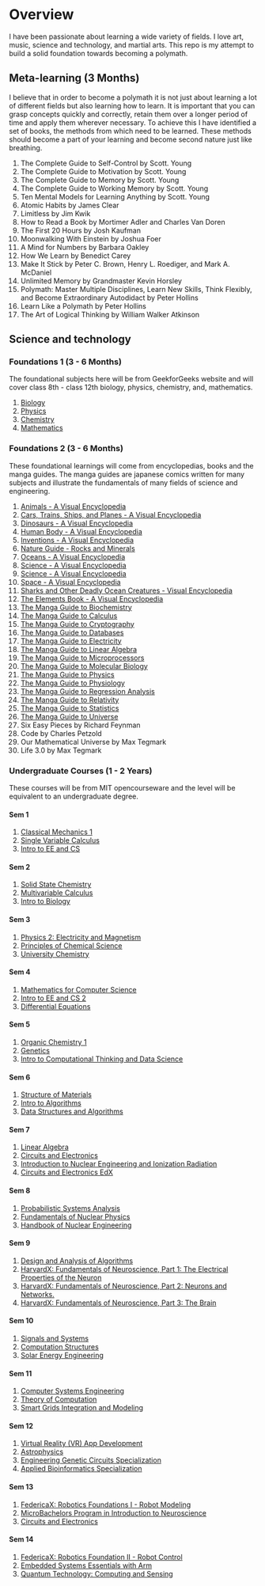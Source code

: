 # Overview

I have been passionate about learning a wide variety of fields. I love art, music, science and technology, and martial arts. This repo is my attempt to build a solid foundation towards becoming a polymath.

## Meta-learning (3 Months)

I believe that in order to become a polymath it is not just about learning a lot of different fields but also learning how to learn. It is important that you can grasp concepts quickly and correctly, retain them over a longer period of time and apply them wherever necessary. To achieve this I have identified a set of books, the methods from which need to be learned. These methods should become a part of your learning and become second nature just like breathing.

1. The Complete Guide to Self-Control by Scott. Young
2. The Complete Guide to Motivation by Scott. Young
3. The Complete Guide to Memory by Scott. Young
4. The Complete Guide to Working Memory by Scott. Young
5. Ten Mental Models for Learning Anything by Scott. Young
6. Atomic Habits by James Clear
7. Limitless by Jim Kwik
8. How to Read a Book by Mortimer Adler and Charles Van Doren
9. The First 20 Hours by Josh Kaufman
10. Moonwalking With Einstein by Joshua Foer
11. A Mind for Numbers by Barbara Oakley
12. How We Learn by Benedict Carey
13. Make It Stick by Peter C. Brown, Henry L. Roediger, and Mark A. McDaniel
14. Unlimited Memory by Grandmaster Kevin Horsley
15. Polymath: Master Multiple Disciplines, Learn New Skills, Think Flexibly, and Become Extraordinary Autodidact by Peter Hollins
16. Learn Like a Polymath by Peter Hollins
17. The Art of Logical Thinking by William Walker Atkinson


## Science and technology
### Foundations 1 (3 - 6 Months)
The foundational subjects here will be from GeekforGeeks website and will cover class 8th - class 12th biology, physics, chemistry, and, mathematics.

1. [Biology](https://www.geeksforgeeks.org/biology/?ref=footer&_gl=1*1uiv2e9*_up*MQ..*_gs*MQ..&gclid=CjwKCAjwzMi_BhACEiwAX4YZUNVCTWlUAS905JxqJdFS8eE9iVMNcsSQkwV_KbmjcNn1rjIJzLIzWBoCM9EQAvD_BwE)
2. [Physics](https://www.geeksforgeeks.org/physics/?ref=footer&_gl=1*yfma5i*_up*MQ..*_gs*MQ..&gclid=CjwKCAjwzMi_BhACEiwAX4YZUNVCTWlUAS905JxqJdFS8eE9iVMNcsSQkwV_KbmjcNn1rjIJzLIzWBoCM9EQAvD_BwE)
3. [Chemistry](https://www.geeksforgeeks.org/chemistry/?ref=footer&_gl=1*yfma5i*_up*MQ..*_gs*MQ..&gclid=CjwKCAjwzMi_BhACEiwAX4YZUNVCTWlUAS905JxqJdFS8eE9iVMNcsSQkwV_KbmjcNn1rjIJzLIzWBoCM9EQAvD_BwE)
4. [Mathematics](https://www.geeksforgeeks.org/maths/?ref=footer&_gl=1*yfma5i*_up*MQ..*_gs*MQ..&gclid=CjwKCAjwzMi_BhACEiwAX4YZUNVCTWlUAS905JxqJdFS8eE9iVMNcsSQkwV_KbmjcNn1rjIJzLIzWBoCM9EQAvD_BwE)

### Foundations 2 (3 - 6 Months)
These foundational learnings will come from encyclopedias, books and the manga guides. The manga guides are japanese comics written for many subjects and illustrate the fundamentals of many fields of science and engineering.

1. [Animals - A Visual Encyclopedia](https://drive.google.com/file/d/1Vb3oVMjD87yn-RRa0VCnfIJ8twAm-rME/view?usp=drive_link)
2. [Cars, Trains, Ships, and Planes - A Visual Encyclopedia](https://drive.google.com/file/d/1jNZB2lW8CGqLk2NGP-odGhF96u2iMguG/view?usp=sharing)
3. [Dinosaurs - A Visual Encyclopedia](https://drive.google.com/file/d/1T774EBs3nIY0JZnDknAEZ4s86-4PNTcY/view?usp=sharing)
4. [Human Body - A Visual Encyclopedia](https://drive.google.com/file/d/15Rk5hlMzVx-qdfrRjWHl8r-23KrmsS1r/view?usp=sharing)
5. [Inventions - A Visual Encyclopedia](https://drive.google.com/file/d/1WwUXWPAvDEZQZVG1Cw1tghQN_56902Zg/view?usp=sharing)
6. [Nature Guide - Rocks and Minerals](https://drive.google.com/file/d/1LDb6g73aDpCnWK9UQ1bnIYFTLp1PiwqO/view?usp=sharing)
7. [Oceans - A Visual Encyclopedia](https://drive.google.com/file/d/1tiHrpQkk8bzTvDXUZWneuNoy8BmuOSal/view?usp=sharing)
8. [Science - A Visual Encyclopedia](https://drive.google.com/file/d/1MhOcujluR3oW1nhya-XZJw2zi36lwqky/view?usp=sharing)
9. [Science - A Visual Encyclopedia](https://drive.google.com/file/d/19IXdqPuogWSoHuU-3AFI48DKFgQOPWHu/view?usp=sharing)
10. [Space - A Visual Encyclopedia](https://drive.google.com/file/d/13DVO2sHClfpDvqJfHsaM8uBewJHq-kZ2/view?usp=sharing)
11. [Sharks and Other Deadly Ocean Creatures -  Visual Encyclopedia](https://drive.google.com/file/d/16NRoF-raI10AngW3UKgTe2rUKZ8-PqQr/view?usp=sharing)
12. [The Elements Book - A Visual Encyclopedia](https://drive.google.com/file/d/1MODvbSLCYfl5tCx7BQrDHMbY4JeKFTdK/view?usp=sharing)
14. [The Manga Guide to Biochemistry](https://drive.google.com/file/d/1CVB43LS9FBLpdN8QwfiuIIiEf2g18pNm/view?usp=sharing)
15. [The Manga Guide to Calculus](https://drive.google.com/file/d/1OvfuMmH5LaA5cQcZCeIFSrW01paZmg2z/view?usp=sharing)
16. [The Manga Guide to Cryptography](https://drive.google.com/file/d/1ytshyKr5ADRHd02N0IqkFGfETukqlOBN/view?usp=sharing)
17. [The Manga Guide to Databases](https://drive.google.com/file/d/1X-QlFQwi7PSqGT857k_lJY-b_j2itdx-/view?usp=sharing)
18. [The Manga Guide to Electricity](https://drive.google.com/file/d/1ZfnOUo9C3ewKT6g5bl2xwxUahFzsAc8A/view?usp=sharing)
19. [The Manga Guide to Linear Algebra](https://drive.google.com/file/d/19bczL99HpRX03DF5TIF5_ARZWaOQpCJA/view?usp=sharing)
20. [The Manga Guide to Microprocessors](https://drive.google.com/file/d/1iDS-yJ2YoxqbFwCM3aYQ9iR1ZLctuXjC/view?usp=sharing)
21. [The Manga Guide to Molecular Biology](https://drive.google.com/file/d/1X15ghWiHVoZyb4epa7EkyZn1wbCRnRoR/view?usp=sharing)
22. [The Manga Guide to Physics](https://drive.google.com/file/d/1FMB4E8UtoZm8HGVMhx6QPsfx2CmTIZFe/view?usp=sharing)
23. [The Manga Guide to Physiology](https://drive.google.com/file/d/15B-IDpmPqEyQVCJgJzE17U--d-h9faZx/view?usp=sharing)
24. [The Manga Guide to Regression Analysis](https://drive.google.com/file/d/1_kpWUfzZ5EBAX8yJNbk6XKliQ7anCTCi/view?usp=sharing)
25. [The Manga Guide to Relativity](https://drive.google.com/file/d/1g31SKorSlQHH11rAvwEkxZM4JWUr_7IP/view?usp=sharing)
26. [The Manga Guide to Statistics](https://drive.google.com/file/d/1UU5RVcR6MZ-PJBEFyCO-B0_1-C_940fk/view?usp=sharing)
27. [The Manga Guide to Universe](https://drive.google.com/file/d/1jdO_30EQLyJjmCdoWss_7IJqdYOFNoc5/view?usp=sharing)
28. Six Easy Pieces by Richard Feynman
29. Code by Charles Petzold
30. Our Mathematical Universe by Max Tegmark
31. Life 3.0 by Max Tegmark

### Undergraduate Courses (1 - 2 Years)
These courses will be from MIT opencourseware and the level will be equivalent to an undergraduate degree.

#### Sem 1
1. [Classical Mechanics 1](https://ocw.mit.edu/courses/8-01sc-classical-mechanics-fall-2016/pages/syllabus/)
2. [Single Variable Calculus]()
3. [Intro to EE and CS](https://ocw.mit.edu/courses/6-01sc-introduction-to-electrical-engineering-and-computer-science-i-spring-2011/pages/syllabus/)

#### Sem 2
1. [Solid State Chemistry](https://ocw.mit.edu/courses/3-091sc-introduction-to-solid-state-chemistry-fall-2010/pages/organic-materials/28-polymers-structure-composition/)
2. [Multivariable Calculus](https://ocw.mit.edu/courses/18-02sc-multivariable-calculus-fall-2010/pages/syllabus/)
3. [Intro to Biology](https://ocw.mit.edu/courses/7-012-introduction-to-biology-fall-2004/)

#### Sem 3
1. [Physics 2: Electricity and Magnetism](https://ocw.mit.edu/courses/8-02t-electricity-and-magnetism-spring-2005/pages/syllabus/)
2. [Principles of Chemical Science](https://ocw.mit.edu/courses/5-111sc-principles-of-chemical-science-fall-2014/pages/syllabus/)
3. [University Chemistry](https://www.edx.org/bachelors/microbachelors/harvardx-university-chemistry?index=product&queryId=77a9ccb23a580e4eb34345cf29a76a5c&position=1)

#### Sem 4
1. [Mathematics for Computer Science](https://ocw.mit.edu/courses/6-042j-mathematics-for-computer-science-fall-2010/)
2. [Intro to EE and CS 2](https://ocw.mit.edu/courses/6-02-introduction-to-eecs-ii-digital-communication-systems-fall-2012/video_galleries/lecture-videos/)
3. [Differential Equations](https://ocw.mit.edu/courses/18-03-differential-equations-spring-2010/video_galleries/video-lectures/)

#### Sem 5
1. [Organic Chemistry 1](https://drive.google.com/file/d/1wXNlxBe6USaKVBJiKebyxR7VLuOEZkSX/view?usp=sharing)
2. [Genetics](https://www.edx.org/learn/genetics/massachusetts-institute-of-technology-genetics-the-fundamentals?index=product&queryId=808252ef23caf379caa00b67e68781ce&position=1)
3. [Intro to Computational Thinking and Data Science](https://ocw.mit.edu/courses/6-0002-introduction-to-computational-thinking-and-data-science-fall-2016/pages/syllabus/)

#### Sem 6
1. [Structure of Materials](https://ocw.mit.edu/courses/3-012sx-structure-of-materials-spring-2019/)
2. [Intro to Algorithms](https://ocw.mit.edu/courses/6-006-introduction-to-algorithms-spring-2020/)
3. [Data Structures and Algorithms](https://www.coursera.org/specializations/data-structures-algorithms)

#### Sem 7
1. [Linear Algebra](https://ocw.mit.edu/courses/18-06sc-linear-algebra-fall-2011/pages/syllabus/)
2. [Circuits and Electronics](https://ocw.mit.edu/courses/6-002-circuits-and-electronics-spring-2007/)
3. [Introduction to Nuclear Engineering and Ionization Radiation](http://ocw.mit.edu/courses/22-01-introduction-to-nuclear-engineering-and-ionizing-radiation-fall-2016/video_galleries/lecture-videos/)
4. [Circuits and Electronics EdX](https://www.edx.org/xseries/mitx-circuits-and-electronics?index=product&queryId=d63e86556ead520b66d93fda48b65ff2&position=8)

#### Sem 8
1. [Probabilistic Systems Analysis](https://ocw.mit.edu/courses/6-041-probabilistic-systems-analysis-and-applied-probability-fall-2010/video_galleries/video-lectures/)
2. [Fundamentals of Nuclear Physics](https://drive.google.com/file/d/13wySkV_tfejD-Ic0y4CVhtQFP7Esqyf_/view?usp=sharing)
3. [Handbook of Nuclear Engineering](https://drive.google.com/file/d/1p7m7zR_BrO2hm5PvB7D6VtksDp1ZvWdj/view?usp=sharing)

#### Sem 9
1. [Design and Analysis of Algorithms](https://ocw.mit.edu/courses/6-046j-design-and-analysis-of-algorithms-spring-2015/)
2. [HarvardX: Fundamentals of Neuroscience, Part 1: The Electrical Properties of the Neuron](https://www.edx.org/learn/neuroscience/harvard-university-fundamentals-of-neuroscience-part-1-the-electrical-properties-of-the-neuron)
3. [HarvardX: Fundamentals of Neuroscience, Part 2: Neurons and Networks.](https://www.edx.org/learn/neuroscience/harvard-university-fundamentals-of-neuroscience-part-2-neurons-and-networks)
4. [HarvardX: Fundamentals of Neuroscience, Part 3: The Brain](https://www.edx.org/learn/neuroscience/harvard-university-fundamentals-of-neuroscience-part-3-the-brain)

#### Sem 10
1. [Signals and Systems](https://ocw.mit.edu/courses/6-003-signals-and-systems-fall-2011/)
2. [Computation Structures](https://ocw.mit.edu/courses/6-004-computation-structures-spring-2017/pages/syllabus/)
3. [Solar Energy Engineering](https://www.edx.org/masters/micromasters/delftx-solar-energy-engineering)

#### Sem 11
1. [Computer Systems Engineering](https://ocw.mit.edu/courses/6-033-computer-system-engineering-spring-2018/pages/syllabus/)
2. [Theory of Computation](https://ocw.mit.edu/courses/18-404j-theory-of-computation-fall-2020/https://ocw.mit.edu/courses/18-404j-theory-of-computation-fall-2020/)
3. [Smart Grids Integration and Modeling](https://www.edx.org/certificates/professional-certificate/delftx-smart-grids-integration-and-modeling?index=product&queryId=f499c2d47acd4e99e62cec4316074af4&position=58)

#### Sem 12
1. [Virtual Reality (VR) App Development](https://www.edx.org/certificates/professional-certificate/ucsandiegox-virtual-reality-app-development?index=product&queryId=20d5d8b218f3079d8d57ada631fad739&position=9)
2. [Astrophysics](https://www.edx.org/xseries/australian-national-university-astrophysics)
3. [Engineering Genetic Circuits Specialization](https://www.coursera.org/specializations/engineering-genetic-circuits)
4. [Applied Bioinformatics Specialization](https://www.coursera.org/specializations/applied-bioinformatics)

#### Sem 13
1. [FedericaX: Robotics Foundations I - Robot Modeling](https://www.edx.org/learn/robotics/universita-degli-studi-di-napoli-federico-ii-robotics-foundations-i-robot-modeling?index=product&queryId=99d017147631efec3d0c1f629463e71b&position=5)
2. [MicroBachelors Program in Introduction to Neuroscience](https://www.edx.org/bachelors/microbachelors/harvardx-introduction-to-neuroscience?index=product&queryId=4d655590c9138f6adeb94bca22a60b2a&position=16)
3. [Circuits and Electronics](https://www.edx.org/xseries/mitx-circuits-and-electronics)

#### Sem 14
1. [FedericaX: Robotics Foundation II - Robot Control](https://www.edx.org/learn/robotics/universita-degli-studi-di-napoli-federico-ii-robotics-foundation-ii-robot-control?index=product&queryId=99d017147631efec3d0c1f629463e71b&position=6)
2. [Embedded Systems Essentials with Arm](https://www.edx.org/certificates/professional-certificate/armeducationx-embedded-systems-essentials?index=product&queryId=8be62b44cf80a34775428c352f37b37c&position=16)
3. [Quantum Technology: Computing and Sensing](https://www.edx.org/masters/micromasters/purduex-quantum-technology-computing-and-sensin)